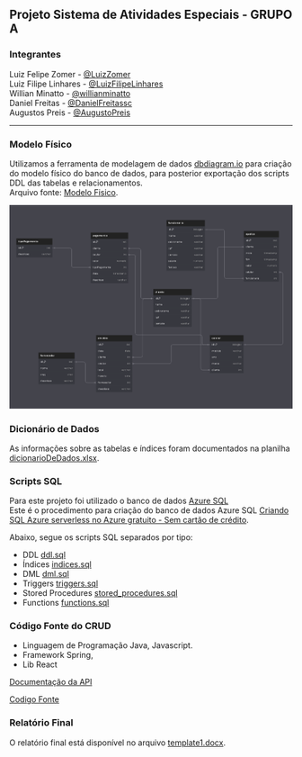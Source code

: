 ## Projeto Sistema de Atividades Especiais - GRUPO A

### Integrantes
Luiz Felipe Zomer - [@LuizZomer](https://github.com/luizZomer)<br>
Luiz Filipe Linhares - [@LuizFilipeLinhares](https://github.com/LuizFilipeLinhares)<br>
Willian Minatto - [@willianminatto](https://github.com/willianminatto)<br>
Daniel Freitas - [@DanielFreitassc](https://github.com/DanielFreitassc)<br>
Augustos Preis - [@AugustoPreis](https://github.com/AugustoPreis)

---

### Modelo Físico
Utilizamos a ferramenta de modelagem de dados [dbdiagram.io](https://dbdiagram.io/) para criação do modelo físico do banco de dados, para posterior exportação dos scripts DDL das tabelas e relacionamentos.<br>
Arquivo fonte: [Modelo Fisico](https://dbdiagram.io/d/6660f7fe8f6e135d4a671308).<br>

![Nodelo Fisico](image.png)
  
### Dicionário de Dados
As informações sobre as tabelas e índices foram documentados na planilha [dicionarioDeDados.xlsx](dicionario_dados/dicionarioDeDados.xlsx).

### Scripts SQL
Para este projeto foi utilizado o banco de dados [Azure SQL](https://azure.microsoft.com/pt-br/products/azure-sql/database) <br>
Este é o procedimento para criação do banco de dados Azure SQL [Criando SQL Azure serverless no Azure gratuito - Sem cartão de crédito](https://github.com/jlsilva01/sql-azure-satc).

Abaixo, segue os scripts SQL separados por tipo:
+ DDL [ddl.sql](scripts_sql/ddl.sql)
+ Índices [indices.sql](scripts_sql/indices.sql)
+ DML [dml.sql](scripts_sql/dml.sql)
+ Triggers [triggers.sql](scripts_sql/triggers.sql)
+ Stored Procedures [stored_procedures.sql](scripts_sql/stored_procedures.sql)
+ Functions [functions.sql](scripts_sql/functions.sql)

### Código Fonte do CRUD
- Linguagem de Programação Java, Javascript.<br>
- Framework Spring,
- Lib React
  
[Documentação da API](https://danielfreitassc.github.io/ProjetoFinalBD2/cliente/)

[Codigo Fonte](sistema/)

### Relatório Final
O relatório final está disponível no arquivo [template1.docx](relatorio/template1.docx).
